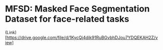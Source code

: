 # MFSD: Masked Face Segmentation Dataset for face-related tasks
(Link)[https://drive.google.com/file/d/1KycQj4dik91RuBGvbhDJou7YDQEKAH2Z/view]
